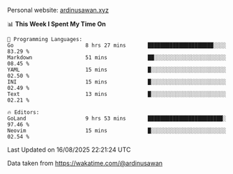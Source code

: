 Personal website: [ardinusawan.xyz](https://ardinusawan.xyz)

<!--START_SECTION:waka-->
📊 **This Week I Spent My Time On** 

```text
💬 Programming Languages: 
Go                       8 hrs 27 mins       █████████████████████░░░░   83.29 % 
Markdown                 51 mins             ██░░░░░░░░░░░░░░░░░░░░░░░   08.45 % 
YAML                     15 mins             █░░░░░░░░░░░░░░░░░░░░░░░░   02.50 % 
INI                      15 mins             █░░░░░░░░░░░░░░░░░░░░░░░░   02.49 % 
Text                     13 mins             █░░░░░░░░░░░░░░░░░░░░░░░░   02.21 % 

🔥 Editors: 
GoLand                   9 hrs 53 mins       ████████████████████████░   97.46 % 
Neovim                   15 mins             █░░░░░░░░░░░░░░░░░░░░░░░░   02.54 % 
```


 Last Updated on 16/08/2025 22:21:24 UTC
<!--END_SECTION:waka-->
Data taken from https://wakatime.com/@ardinusawan
